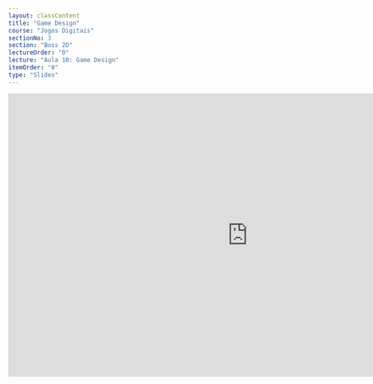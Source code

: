 ```yaml
---
layout: classContent
title: "Game Design"
course: "Jogos Digitais"
sectionNo: 3
section: "Boss 2D"
lectureOrder: "0"
lecture: "Aula 10: Game Design"
itemOrder: "0"
type: "Slides"
---
```


<iframe src="https://docs.google.com/presentation/d/e/2PACX-1vQb7pDQ9DiLKw5uJzibL2RxdnzioMcnqHj2ZQ9EwX3jo4WUmnv891WtYMuXF91lBE6VNks1wqEcOWfK/embed?start=false&loop=false&delayms=3000" frameborder="0" width="960" height="569" allowfullscreen="true" mozallowfullscreen="true" webkitallowfullscreen="true"></iframe>